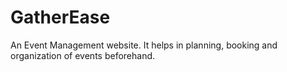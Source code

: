 # GatherEase
An Event Management website. It helps in planning, booking and organization of events beforehand.